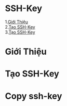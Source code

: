 # SSH-Key

1.[Giới Thiệu](#gioithieu)  
2.[Tạo SSH-Key](#create-sshkey)  
3.[Tạo SSH-Key](#copy-sshkey)  

<a name="gioithieu"></a>
# Giới Thiệu


<a name="create-sshkey"></a>
# Tạo SSH-Key


<a name="ssh-copy-id"></a>
# Copy ssh-key
